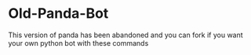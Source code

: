 # Old-Panda-Bot
This version of panda has been abandoned and you can fork if you want your own python bot with these commands 
